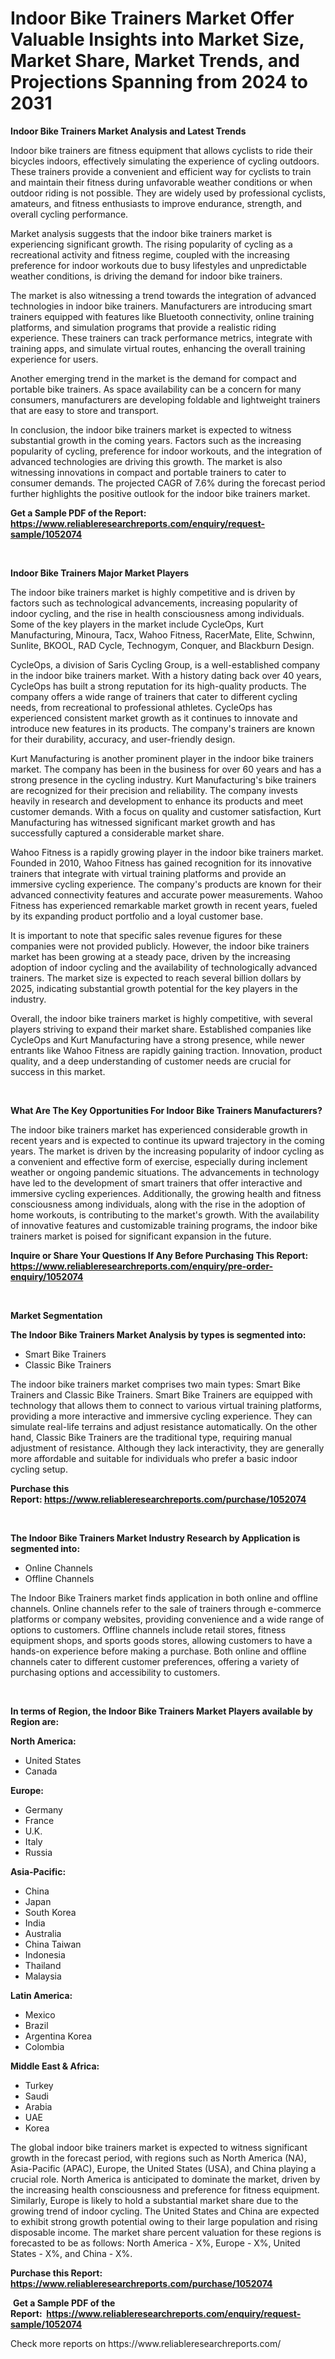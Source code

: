 <p><h1>Indoor Bike Trainers Market Offer Valuable Insights into Market Size, Market Share, Market Trends, and Projections Spanning from 2024 to 2031</h1></p><p><strong>Indoor Bike Trainers Market Analysis and Latest Trends</strong></p>
<p><p>Indoor bike trainers are fitness equipment that allows cyclists to ride their bicycles indoors, effectively simulating the experience of cycling outdoors. These trainers provide a convenient and efficient way for cyclists to train and maintain their fitness during unfavorable weather conditions or when outdoor riding is not possible. They are widely used by professional cyclists, amateurs, and fitness enthusiasts to improve endurance, strength, and overall cycling performance.</p><p>Market analysis suggests that the indoor bike trainers market is experiencing significant growth. The rising popularity of cycling as a recreational activity and fitness regime, coupled with the increasing preference for indoor workouts due to busy lifestyles and unpredictable weather conditions, is driving the demand for indoor bike trainers.</p><p>The market is also witnessing a trend towards the integration of advanced technologies in indoor bike trainers. Manufacturers are introducing smart trainers equipped with features like Bluetooth connectivity, online training platforms, and simulation programs that provide a realistic riding experience. These trainers can track performance metrics, integrate with training apps, and simulate virtual routes, enhancing the overall training experience for users.</p><p>Another emerging trend in the market is the demand for compact and portable bike trainers. As space availability can be a concern for many consumers, manufacturers are developing foldable and lightweight trainers that are easy to store and transport.</p><p>In conclusion, the indoor bike trainers market is expected to witness substantial growth in the coming years. Factors such as the increasing popularity of cycling, preference for indoor workouts, and the integration of advanced technologies are driving this growth. The market is also witnessing innovations in compact and portable trainers to cater to consumer demands. The projected CAGR of 7.6% during the forecast period further highlights the positive outlook for the indoor bike trainers market.</p></p>
<p><strong>Get a Sample PDF of the Report:&nbsp; <a href="https://www.reliableresearchreports.com/enquiry/request-sample/1052074">https://www.reliableresearchreports.com/enquiry/request-sample/1052074</a></strong></p>
<p>&nbsp;</p>
<p><strong>Indoor Bike Trainers Major Market Players</strong></p>
<p><p>The indoor bike trainers market is highly competitive and is driven by factors such as technological advancements, increasing popularity of indoor cycling, and the rise in health consciousness among individuals. Some of the key players in the market include CycleOps, Kurt Manufacturing, Minoura, Tacx, Wahoo Fitness, RacerMate, Elite, Schwinn, Sunlite, BKOOL, RAD Cycle, Technogym, Conquer, and Blackburn Design.</p><p>CycleOps, a division of Saris Cycling Group, is a well-established company in the indoor bike trainers market. With a history dating back over 40 years, CycleOps has built a strong reputation for its high-quality products. The company offers a wide range of trainers that cater to different cycling needs, from recreational to professional athletes. CycleOps has experienced consistent market growth as it continues to innovate and introduce new features in its products. The company's trainers are known for their durability, accuracy, and user-friendly design.</p><p>Kurt Manufacturing is another prominent player in the indoor bike trainers market. The company has been in the business for over 60 years and has a strong presence in the cycling industry. Kurt Manufacturing's bike trainers are recognized for their precision and reliability. The company invests heavily in research and development to enhance its products and meet customer demands. With a focus on quality and customer satisfaction, Kurt Manufacturing has witnessed significant market growth and has successfully captured a considerable market share.</p><p>Wahoo Fitness is a rapidly growing player in the indoor bike trainers market. Founded in 2010, Wahoo Fitness has gained recognition for its innovative trainers that integrate with virtual training platforms and provide an immersive cycling experience. The company's products are known for their advanced connectivity features and accurate power measurements. Wahoo Fitness has experienced remarkable market growth in recent years, fueled by its expanding product portfolio and a loyal customer base.</p><p>It is important to note that specific sales revenue figures for these companies were not provided publicly. However, the indoor bike trainers market has been growing at a steady pace, driven by the increasing adoption of indoor cycling and the availability of technologically advanced trainers. The market size is expected to reach several billion dollars by 2025, indicating substantial growth potential for the key players in the industry.</p><p>Overall, the indoor bike trainers market is highly competitive, with several players striving to expand their market share. Established companies like CycleOps and Kurt Manufacturing have a strong presence, while newer entrants like Wahoo Fitness are rapidly gaining traction. Innovation, product quality, and a deep understanding of customer needs are crucial for success in this market.</p></p>
<p>&nbsp;</p>
<p><strong>What Are The Key Opportunities For Indoor Bike Trainers Manufacturers?</strong></p>
<p><p>The indoor bike trainers market has experienced considerable growth in recent years and is expected to continue its upward trajectory in the coming years. The market is driven by the increasing popularity of indoor cycling as a convenient and effective form of exercise, especially during inclement weather or ongoing pandemic situations. The advancements in technology have led to the development of smart trainers that offer interactive and immersive cycling experiences. Additionally, the growing health and fitness consciousness among individuals, along with the rise in the adoption of home workouts, is contributing to the market's growth. With the availability of innovative features and customizable training programs, the indoor bike trainers market is poised for significant expansion in the future.</p></p>
<p><strong>Inquire or Share Your Questions If Any Before Purchasing This Report: <a href="https://www.reliableresearchreports.com/enquiry/pre-order-enquiry/1052074">https://www.reliableresearchreports.com/enquiry/pre-order-enquiry/1052074</a></strong></p>
<p>&nbsp;</p>
<p><strong>Market Segmentation</strong></p>
<p><strong>The Indoor Bike Trainers Market Analysis by types is segmented into:</strong></p>
<p><ul><li>Smart Bike Trainers</li><li>Classic Bike Trainers</li></ul></p>
<p><p>The indoor bike trainers market comprises two main types: Smart Bike Trainers and Classic Bike Trainers. Smart Bike Trainers are equipped with technology that allows them to connect to various virtual training platforms, providing a more interactive and immersive cycling experience. They can simulate real-life terrains and adjust resistance automatically. On the other hand, Classic Bike Trainers are the traditional type, requiring manual adjustment of resistance. Although they lack interactivity, they are generally more affordable and suitable for individuals who prefer a basic indoor cycling setup.</p></p>
<p><strong>Purchase this Report:&nbsp;<a href="https://www.reliableresearchreports.com/purchase/1052074">https://www.reliableresearchreports.com/purchase/1052074</a></strong></p>
<p>&nbsp;</p>
<p><strong>The Indoor Bike Trainers Market Industry Research by Application is segmented into:</strong></p>
<p><ul><li>Online Channels</li><li>Offline Channels</li></ul></p>
<p><p>The Indoor Bike Trainers market finds application in both online and offline channels. Online channels refer to the sale of trainers through e-commerce platforms or company websites, providing convenience and a wide range of options to customers. Offline channels include retail stores, fitness equipment shops, and sports goods stores, allowing customers to have a hands-on experience before making a purchase. Both online and offline channels cater to different customer preferences, offering a variety of purchasing options and accessibility to customers.</p></p>
<p>&nbsp;</p>
<p><strong>In terms of Region, the Indoor Bike Trainers Market Players available by Region are:</strong></p>
<p>
    <p> <strong> North America: </strong>
        <ul>
            <li>United States</li>
            <li>Canada</li>
        </ul>
        </p> 
    <p> <strong> Europe: </strong>
        <ul>
            <li>Germany</li>
            <li>France</li>
            <li>U.K.</li>
            <li>Italy</li>
            <li>Russia</li>
        </ul>
        </p> 
    <p> <strong> Asia-Pacific: </strong>
        <ul>
            <li>China</li>
            <li>Japan</li>
            <li>South Korea</li>
            <li>India</li>
            <li>Australia</li>
            <li>China Taiwan</li>
            <li>Indonesia</li>
            <li>Thailand</li>
            <li>Malaysia</li>
        </ul>
        </p> 
    <p> <strong> Latin America: </strong>
        <ul>
            <li>Mexico</li>
            <li>Brazil</li>
            <li>Argentina Korea</li>
            <li>Colombia</li>
        </ul>
        </p> 
    <p> <strong> Middle East & Africa: </strong>
        <ul>
            <li>Turkey</li>
            <li>Saudi</li>
            <li>Arabia</li>
            <li>UAE</li>
            <li>Korea</li>
        </ul>
    </p>
    </p>
<p><p>The global indoor bike trainers market is expected to witness significant growth in the forecast period, with regions such as North America (NA), Asia-Pacific (APAC), Europe, the United States (USA), and China playing a crucial role. North America is anticipated to dominate the market, driven by the increasing health consciousness and preference for fitness equipment. Similarly, Europe is likely to hold a substantial market share due to the growing trend of indoor cycling. The United States and China are expected to exhibit strong growth potential owing to their large population and rising disposable income. The market share percent valuation for these regions is forecasted to be as follows: North America - X%, Europe - X%, United States - X%, and China - X%.</p></p>
<p><strong>Purchase this Report: <a href="https://www.reliableresearchreports.com/purchase/1052074">https://www.reliableresearchreports.com/purchase/1052074</a></strong></p>
<p>&nbsp;<strong>Get a Sample PDF of the Report:&nbsp;&nbsp;<a href="https://www.reliableresearchreports.com/enquiry/request-sample/1052074">https://www.reliableresearchreports.com/enquiry/request-sample/1052074</a></strong></p>
<p><strong></strong></p>
<p>Check more reports on https://www.reliableresearchreports.com/</p>